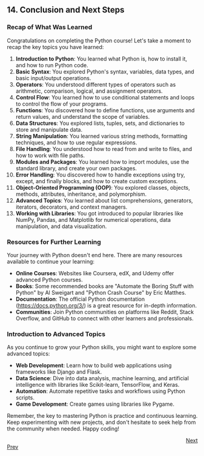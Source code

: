 ## 14. Conclusion and Next Steps

### Recap of What Was Learned
Congratulations on completing the Python course! Let's take a moment to recap the key topics you have learned:

1. **Introduction to Python**: You learned what Python is, how to install it, and how to run Python code.
2. **Basic Syntax**: You explored Python's syntax, variables, data types, and basic input/output operations.
3. **Operators**: You understood different types of operators such as arithmetic, comparison, logical, and assignment operators.
4. **Control Flow**: You learned how to use conditional statements and loops to control the flow of your programs.
5. **Functions**: You discovered how to define functions, use arguments and return values, and understand the scope of variables.
6. **Data Structures**: You explored lists, tuples, sets, and dictionaries to store and manipulate data.
7. **String Manipulation**: You learned various string methods, formatting techniques, and how to use regular expressions.
8. **File Handling**: You understood how to read from and write to files, and how to work with file paths.
9. **Modules and Packages**: You learned how to import modules, use the standard library, and create your own packages.
10. **Error Handling**: You discovered how to handle exceptions using try, except, and finally blocks, and how to create custom exceptions.
11. **Object-Oriented Programming (OOP)**: You explored classes, objects, methods, attributes, inheritance, and polymorphism.
12. **Advanced Topics**: You learned about list comprehensions, generators, iterators, decorators, and context managers.
13. **Working with Libraries**: You got introduced to popular libraries like NumPy, Pandas, and Matplotlib for numerical operations, data manipulation, and data visualization.

### Resources for Further Learning
Your journey with Python doesn't end here. There are many resources available to continue your learning:

- **Online Courses**: Websites like Coursera, edX, and Udemy offer advanced Python courses.
- **Books**: Some recommended books are "Automate the Boring Stuff with Python" by Al Sweigart and "Python Crash Course" by Eric Matthes.
- **Documentation**: The official Python documentation (https://docs.python.org/3/) is a great resource for in-depth information.
- **Communities**: Join Python communities on platforms like Reddit, Stack Overflow, and GitHub to connect with other learners and professionals.

### Introduction to Advanced Topics
As you continue to grow your Python skills, you might want to explore some advanced topics:

- **Web Development**: Learn how to build web applications using frameworks like Django and Flask.
- **Data Science**: Dive into data analysis, machine learning, and artificial intelligence with libraries like Scikit-learn, TensorFlow, and Keras.
- **Automation**: Automate repetitive tasks and workflows using Python scripts.
- **Game Development**: Create games using libraries like Pygame.

Remember, the key to mastering Python is practice and continuous learning. Keep experimenting with new projects, and don't hesitate to seek help from the community when needed. Happy coding!


<div style="text-align: right;">
    <a href="test.md">Next</a>
</div>
<div style="text-align: left;">
    <a href="13.md">Prev</a>
</div>